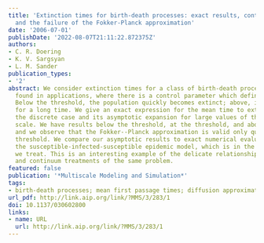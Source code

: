 ```yaml
---
title: 'Extinction times for birth-death processes: exact results, continuum asymptotics,
  and the failure of the Fokker-Planck approximation'
date: '2006-07-01'
publishDate: '2022-08-07T21:11:22.872375Z'
authors:
- C. R. Doering
- K. V. Sargsyan
- L. M. Sander
publication_types:
- '2'
abstract: We consider extinction times for a class of birth-death processes commonly
  found in applications, where there is a control parameter which defines a threshold.
  Below the threshold, the population quickly becomes extinct; above, it persists
  for a long time. We give an exact expression for the mean time to extinction in
  the discrete case and its asymptotic expansion for large values of the population
  scale. We have results below the threshold, at the threshold, and above the threshold,
  and we observe that the Fokker--Planck approximation is valid only quite near the
  threshold. We compare our asymptotic results to exact numerical evaluations for
  the susceptible-infected-susceptible epidemic model, which is in the class that
  we treat. This is an interesting example of the delicate relationship between discrete
  and continuum treatments of the same problem.
featured: false
publication: '*Multiscale Modeling and Simulation*'
tags:
- birth-death processes; mean first passage times; diffusion approximation
url_pdf: http://link.aip.org/link/?MMS/3/283/1
doi: 10.1137/030602800
links:
- name: URL
  url: http://link.aip.org/link/?MMS/3/283/1
---
```


